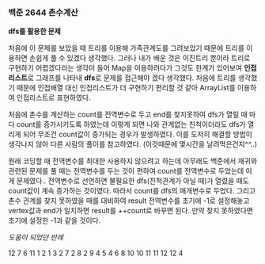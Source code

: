 ### 백준 2644 촌수계산

**dfs를 활용한 문제**

처음에 이 문제를 보았을 때 트리를 이용해 가족관계도를 그려보았기 때문에 트리를 이용하면 손쉽게 풀 수 있겠다 생각했다. 그러나 내가 배운 것은 이진트리 뿐이라 트리로 구현하기 어렵겠다라는 생각이 들어 Map을 이용하려다가 그것도 한계가 있어보여 **인접리스트**로 그래프를 나타내 **dfs**로 문제를 접근해야 겠다 생각했다. 처음에 트리를 생각했기 때문에 인접배열 대신 인접리스트가 더 구현하기 편리할 것 같아 ArrayList를 이용하여 인접리스트로 표현하였다.

처음에 촌수를 계산하는 count를 전역변수로 두고 end를 찾지못하여 dfs가 열릴 때 마다 count를 증가시키도록 하였는데 이렇게 되면 나와 관계없는 친척이더라도 dfs가 열리게 되어 무조건 count값이 증가되는 경우가 발생하였다. 이를 도저히 해결할 방법이 생각나지 않아 다른 사람의 풀이를 참고하였다. (이것때문에 몇시간을 날려먹은건지^^..)

원래 코딩할 때 전역변수를 최대한 사용하지 않으려고 하는데 아무래도 백준에서 재귀와 관련된 문제를 풀 때는 전역변수를 두는 것이 편하여 count를 전역변수로 두었는데 이게 문제였다.. 전역변수로 선언하면  불필요한 dfs(친척관계가 아닐 때)가 열렸을 때도  count값이 계속 증가하는 것이였다. 따라서 count를 dfs의 매개변수로 두었다. 그리고 촌수 관계를 찾지 못하였을 때를 대비하여 result 전역변수를 초기에 -1로 설정해놓고 vertex값과 end가 일치하면 result를 ++count로 바꾸면 된다. 만약 찾지 못하였다면 초기에 설정한 -1과 같을 것이다.

*도움이 되었던 반례*

12
7 6
11
1 2
1 3
2 7
2 8
2 9
4 5
4 6
8 10
10 11
11 12
12 4

